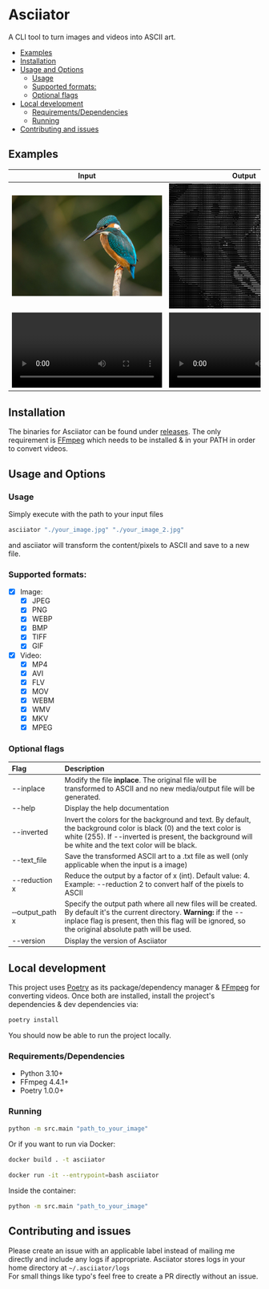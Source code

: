 # Asciiator
A CLI tool to turn images and videos into ASCII art.

* [Examples](#examples)
* [Installation](#installation)
* [Usage and Options](#usage-and-options)
  * [Usage](#usage)
  * [Supported formats:](#supported-formats)
  * [Optional flags](#optional-flags)
* [Local development](#local-development)
  * [Requirements/Dependencies](#requirementsdependencies)
  * [Running](#running)
* [Contributing and issues](#contributing-and-issues)

## Examples
|                Input                |                Output                |
|:-----------------------------------:|:------------------------------------:|
| ![](./examples/example_1_input.jpg) | ![](./examples/example_1_output.jpg) |
| ![](./examples/example_2_input.mp4) | ![](./examples/example_2_output.mp4) |


## Installation
The binaries for Asciiator can be found under [releases](https://github.com/nelup20/asciiator/releases). The only requirement is [FFmpeg](https://ffmpeg.org/) which needs to be installed & in your PATH in order to convert videos.

## Usage and Options
### Usage
Simply execute with the path to your input files
```sh
asciiator "./your_image.jpg" "./your_image_2.jpg"
```

and asciiator will transform the content/pixels to ASCII and save to a new file.

### Supported formats:

- [x] Image:
   - [x] JPEG
   - [x] PNG
   - [x] WEBP
   - [x] BMP
   - [x] TIFF
   - [x] GIF
- [x] Video:
   - [x] MP4
   - [x] AVI
   - [x] FLV
   - [x] MOV
   - [x] WEBM
   - [x] WMV
   - [x] MKV
   - [x] MPEG

### Optional flags

| Flag                          | Description                                                                                                                                                                                                                    |
|:------------------------------|:-------------------------------------------------------------------------------------------------------------------------------------------------------------------------------------------------------------------------------|
| --inplace                     | Modify the file **inplace**. The original file will be transformed to ASCII and no new media/output file will be generated.                                                                                                    |
| --help                        | Display the help documentation                                                                                                                                                                                                 |
| --inverted                    | Invert the colors for the background and text. By default, the background color is black (0) and the text color is white (255). If --inverted is present, the background will be white and the text color will be black.       |
| --text_file                   | Save the transformed ASCII art to a .txt file as well (only applicable when the input is a image)                                                                                                                              |
| --reduction x                 | Reduce the output by a factor of x (int). Default value: 4. Example: --reduction 2 to convert half of the pixels to ASCII                                                                                                      |
| &#x2011;&#x2011;output_path x | Specify the output path where all new files will be created. By default it's the current directory. **Warning:** if the --inplace flag is present, then this flag will be ignored, so the original absolute path will be used. |
| --version                     | Display the version of Asciiator                                                                                                                                                                                               |

## Local development
This project uses [Poetry](https://python-poetry.org/) as its package/dependency manager & [FFmpeg](https://ffmpeg.org/) for converting videos.
Once both are installed, install the project's dependencies & dev dependencies via:
```sh
poetry install
```

You should now be able to run the project locally.

### Requirements/Dependencies

- Python 3.10+
- FFmpeg 4.4.1+
- Poetry 1.0.0+

### Running
```sh
python -m src.main "path_to_your_image"
```

Or if you want to run via Docker:
```sh
docker build . -t asciiator
```
```sh
docker run -it --entrypoint=bash asciiator
```
Inside the container:
```sh
python -m src.main "path_to_your_image"
```

## Contributing and issues
Please create an issue with an applicable label instead of mailing me directly and include any logs if appropriate. Asciiator stores logs in your home directory at `~/.asciiator/logs`\
For small things like typo's feel free to create a PR directly without an issue. 
